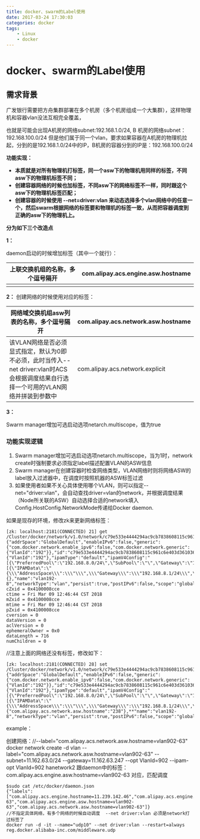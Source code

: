 ```yaml
---
title: docker、swarm的Label使用
date: 2017-03-24 17:30:03
categories: docker
tags:
    - Linux
    - docker
---
```


# docker、swarm的Label使用

## 需求背景



广发银行需要把方舟集群部署在多个机房（多个机房组成一个大集群），这样物理机和容器vlan没法互相完全覆盖，

也就是可能会出现A机房的网络subnet:192.168.1.0/24, B 机房的网络subnet：192.168.100.0/24 但是他们属于同一个vlan，要求如果容器在A机房的物理机拉起，分到的是192.168.1.0/24中的IP，B机房的容器分到的IP是：192.168.100.0/24



**功能实现：**



- **本质就是对所有物理机打标签，同一个asw下的物理机用同样的标签，不同asw下的物理机标签不同；**
- **创建容器网络的时候也加标签，不同asw下的网络标签不一样，同时跟这个asw下的物理机标签匹配；**
- **创建容器的时候使用 --net=driver:vlan 来动态选择多个vlan网络中的任意一个，然后swarm根据网络的标签要和物理机的标签一致，从而把容器调度到正确的asw下的物理机上。**

**分为如下三个改造点**

**1：**

daemon启动的时候增加标签（其中一个就行）：

| 上联交换机组的名称，多个逗号隔开 | com.alipay.acs.engine.asw.hostname |
| -------------------------------- | ---------------------------------- |
|                                  |                                    |


**2：**
创建网络的时候使用对应的标签：



| 网络域交换机组asw列表的名称，多个逗号隔开                    | com.alipay.acs.network.asw.hostname |
| ------------------------------------------------------------ | ----------------------------------- |
| 该VLAN网络是否必须显式指定，默认为0即不必须，此时当传入--net driver:vlan时ACS会根据调度结果自行选择一个可用的VLAN网络并拼装到参数中 | com.alipay.acs.network.explicit     |



**3：**

Swarm manager增加可选启动选项netarch.multiscope，值为true



### 功能实现逻辑

1. Swarm manager增加可选启动选项netarch.multiscope，当为1时，network create时强制要求必须指定label描述配置VLAN的ASW信息
2. Swarm manager在创建容器时检查网络类型，VLAN网络时则将网络ASW的label放入过滤器中，在调度时按照机器的ASW标签过滤
3. 如果使用者如果不关心具体使用哪个VLAN，则可以指定--net="driver:vlan"，会自动查找driver=vlan的network，并根据调度结果（Node所关联的ASW）自动选择合适的network填入Config.HostConfig.NetworkMode传递给Docker daemon.

如果是现存的环境，修改zk来更新网络标签：

```
[zk: localhost:2181(CONNECTED) 21] get /Cluster/docker/network/v1.0/network/c79e533e4444294ac9cb7838608115c961c6e403d3610367ff4b197ef6b981fc 
{"addrSpace":"GlobalDefault","enableIPv6":false,"generic":{"com.docker.network.enable_ipv6":false,"com.docker.network.generic":{"VlanId":"192"}},"id":"c79e533e4444294ac9cb7838608115c961c6e403d3610367ff4b197ef6b981fc","inDelete":false,"internal":false,"ipamOptions":{"VlanId":"192"},"ipamType":"default","ipamV4Config":"[{\"PreferredPool\":\"192.168.8.0/24\",\"SubPool\":\"\",\"Gateway\":\"192.168.8.1\",\"AuxAddresses\":null}]","ipamV4Info":"[{\"IPAMData\":\"{\\\"AddressSpace\\\":\\\"\\\",\\\"Gateway\\\":\\\"192.168.8.1/24\\\",\\\"Pool\\\":\\\"192.168.8.0/24\\\"}\",\"PoolID\":\"GlobalDefault/192.168.8.0/24\"}]","labels":{},"name":"vlan192-8","networkType":"vlan","persist":true,"postIPv6":false,"scope":"global"}
cZxid = 0x4100008cce
ctime = Fri Mar 09 12:46:44 CST 2018
mZxid = 0x4100008cce
mtime = Fri Mar 09 12:46:44 CST 2018
pZxid = 0x4100008cce
cversion = 0
dataVersion = 0
aclVersion = 0
ephemeralOwner = 0x0
dataLength = 716
numChildren = 0
```

//注意上面的网络还没有标签，修改如下：

``` 
[zk: localhost:2181(CONNECTED) 28] set /Cluster/docker/network/v1.0/network/c79e533e4444294ac9cb7838608115c961c6e403d3610367ff4b197ef6b981fc {"addrSpace":"GlobalDefault","enableIPv6":false,"generic":{"com.docker.network.enable_ipv6":false,"com.docker.network.generic":{"VlanId":"192"}},"id":"c79e533e4444294ac9cb7838608115c961c6e403d3610367ff4b197ef6b981fc","inDelete":false,"internal":false,"ipamOptions":{"VlanId":"192"},"ipamType":"default","ipamV4Config":"[{\"PreferredPool\":\"192.168.8.0/24\",\"SubPool\":\"\",\"Gateway\":\"192.168.8.1\",\"AuxAddresses\":null}]","ipamV4Info":"[{\"IPAMData\":\"{\\\"AddressSpace\\\":\\\"\\\",\\\"Gateway\\\":\\\"192.168.8.1/24\\\",\\\"Pool\\\":\\\"192.168.8.0/24\\\"}\",\"PoolID\":\"GlobalDefault/192.168.8.0/24\"}]",**"labels":{"com.alipay.acs.network.asw.hostname":"238"},**"name":"vlan192-8","networkType":"vlan","persist":true,"postIPv6":false,"scope":"global"}

```



example：

创建网络：//--label="com.alipay.acs.network.asw.hostname=vlan902-63" 
docker network create -d vlan --label="com.alipay.acs.network.asw.hostname=vlan902-63" --subnet=11.162.63.0/24  --gateway=11.162.63.247  --opt VlanId=902 --ipam-opt VlanId=902 hanetwork2
跟daemon中的标签：com.alipay.acs.engine.asw.hostname=vlan902-63 对应，匹配调度

``` 
$sudo cat /etc/docker/daemon.json
{"labels":["com.alipay.acs.engine.hostname=11.239.142.46","com.alipay.acs.engine.ip=11.239.142.46","com.alipay.acs.engine.device_type=Server","com.alipay.acs.engine.status=free","ark.network.vlan.range=vlan902-63","com.alipay.acs.engine.asw.hostname=vlan902-63","com.alipay.acs.network.asw.hostname=vlan902-63"]}
//不指定具体网络，有多个网络的时候自动调度  --net driver:vlan 必须是network打过标签了
docker run -d -it --name="udp10" --net driver:vlan --restart=always reg.docker.alibaba-inc.com/middleware.udp 
```



